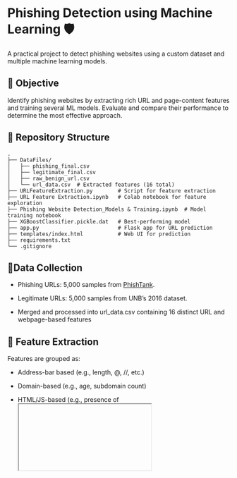 # Phishing Detection using Machine Learning 🛡️

A practical project to detect phishing websites using a custom dataset and multiple machine learning models.  

## 🎯 Objective

Identify phishing websites by extracting rich URL and page-content features and training several ML models. Evaluate and compare their performance to determine the most effective approach.  


## 📁 Repository Structure

```text
.
├── DataFiles/  
│   ├── phishing_final.csv  
│   ├── legitimate_final.csv  
│   ├── raw_benign_url.csv  
│   └── url_data.csv  # Extracted features (16 total)
├── URLFeatureExtraction.py        # Script for feature extraction
├── URL Feature Extraction.ipynb   # Colab notebook for feature exploration
├── Phishing Website Detection_Models & Training.ipynb  # Model training notebook
├── XGBoostClassifier.pickle.dat   # Best-performing model
├── app.py                         # Flask app for URL prediction
├── templates/index.html           # Web UI for prediction
├── requirements.txt
└── .gitignore
```

## 🧪Data Collection
- Phishing URLs: 5,000 samples from [PhishTank](https://phishtank.org/).  

- Legitimate URLs: 5,000 samples from UNB’s 2016 dataset.  

- Merged and processed into url_data.csv containing 16 distinct URL and webpage-based features  

## 🔧 Feature Extraction
Features are grouped as:  
- Address-bar based (e.g., length, @, //, etc.)

- Domain-based (e.g., age, subdomain count)

- HTML/JS-based (e.g., presence of <iframe>, suspicious JS patterns)

Explore the extraction pipeline and details in [URL Feature Extraction.ipynb](https://github.com/janani/phishing-detection-machine-learning/blob/master/URL%20Feature%20Extraction.ipynb).

---

## 🧠 Models & Training
Train/Test Split: 80/20 (8,000 train, 2,000 test)  

Algorithms Trained:
- Decision Tree
- Random Forest
- Multilayer Perceptron (MLP)
- XGBoost
- Support Vector Machine (SVM)

All model training and evaluation steps are documented in [Phishing Website Detection_Models & Training.ipynb](https://github.com/janani/phishing-detection-machine-learning/blob/master/Phishing%20Website%20Detection_Models%20%26%20Training.ipynb)

---

## 📊 Results
Best Performer: XGBoost (86.4% accuracy)  

The trained XGBoost model is saved in XGBoostClassifier.pkl for easy deployment   

---

## 🚀 How to Run
### Project Setup

```
git clone https://github.com/Siva-Sakthii/phishing-detection-machine-learning.git
cd phishing-detection-machine-learning
pip install -r requirements.txt
```
### Feature Extraction (if using raw CSVs)  

- URLFeatureExtraction.ipynb

### Training / Evaluation  
Launch the Jupyter notebook: 
jupyter notebook "Phishing Website Detection_Models & Training.ipynb"

### Web App Deployment
Run the Flask app:  
```
python app.py
```
Visit http://127.0.0.1:5000/ in your browser to test URL predictions.  
---

## 🚧 Future Work  
🎯 Develop a browser extension (e.g., Chrome/Firefox) to check URLs in-browser.  

🖥️ Build a GUI (desktop/web) for broader accessibility.  

⚙️ Explore live-data crawling and real-time detection pipelines.  


## 📄 References & Resources
PhishTank, UNB datasets, and UCI Phishing Website repository   

## ❤️ Acknowledgements
Thanks to:
PhishTank & UNB for datasets
Open-source community (e.g., scikit-learn, XGBoost, Flask)
Sri Shakthi Institute of Engineering and Technology for project support
